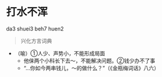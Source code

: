 # 打水不浑
da3 shuei3 beh7 huen2
> 兴化方言词典
- （喻）①人少、声势小，不能形成局面
  - 他俫两个小科长下去～，不能解决问题。②钱少办不了事
  - “…你如今两串钱儿，～的做什么？”（《金瓶梅词话》八六）

